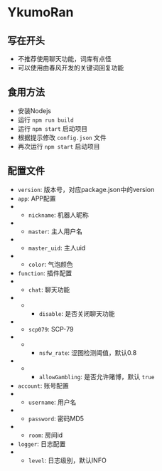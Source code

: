 # YkumoRan

## 写在开头
- 不推荐使用聊天功能，词库有点怪
- 可以使用由春风开发的关键词回复功能

## 食用方法
- 安装Nodejs
- 运行 `npm run build`
- 运行 `npm start` 启动项目
- 根据提示修改 `config.json` 文件
- 再次运行 `npm start` 启动项目

## 配置文件
- `version`: 版本号，对应package.json中的version
- `app`: APP配置
- - `nickname`: 机器人昵称
- - `master`: 主人用户名
- - `master_uid`: 主人uid
- - `color`: 气泡颜色
- `function`: 插件配置
- - `chat`: 聊天功能
- - - `disable`: 是否关闭聊天功能
- - `scp079`: SCP-79
- - - `nsfw_rate`: 涩图检测阈值，默认0.8
- - - `allowGambling`: 是否允许赌博，默认 `true`
- `account`: 账号配置
- - `username`: 用户名
- - `password`: 密码MD5
- - `room`: 房间id
- `logger`: 日志配置
- - `level`: 日志级别，默认INFO